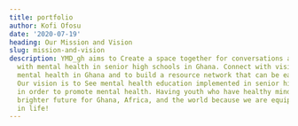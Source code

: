 ```yaml
---
title: portfolio
author: Kofi Ofosu
date: '2020-07-19'
heading: Our Mission and Vision
slug: mission-and-vision
description: YMD_gh aims to Create a space together for conversations about experiences
  with mental health in senior high schools in Ghana. Connect with visionaries of
  mental health in Ghana and to build a resource network that can be easily accessed.
  Our vision is to See mental health education implemented in senior high schools
  in order to promote mental health. Having youth who have healthy minds means a better
  brighter future for Ghana, Africa, and the world because we are equipped to succeed
  in life!
---
```

 
